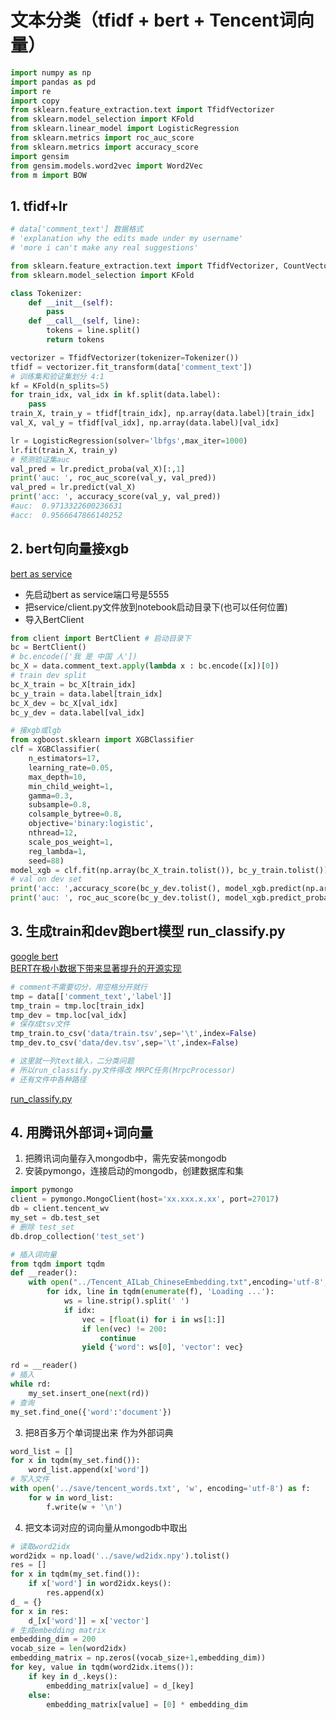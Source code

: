 # 文本分类（tfidf + bert + Tencent词向量）

```python
import numpy as np
import pandas as pd
import re
import copy
from sklearn.feature_extraction.text import TfidfVectorizer
from sklearn.model_selection import KFold
from sklearn.linear_model import LogisticRegression
from sklearn.metrics import roc_auc_score
from sklearn.metrics import accuracy_score
import gensim
from gensim.models.word2vec import Word2Vec
from m import BOW
```

## 1. tfidf+lr

```python
# data['comment_text'] 数据格式
# 'explanation why the edits made under my username'
# 'more i can't make any real suggestions'

from sklearn.feature_extraction.text import TfidfVectorizer, CountVectorizer
from sklearn.model_selection import KFold

class Tokenizer:
    def __init__(self):
        pass
    def __call__(self, line):
        tokens = line.split()
        return tokens

vectorizer = TfidfVectorizer(tokenizer=Tokenizer())
tfidf = vectorizer.fit_transform(data['comment_text'])
# 训练集和验证集划分 4:1
kf = KFold(n_splits=5)
for train_idx, val_idx in kf.split(data.label):
    pass
train_X, train_y = tfidf[train_idx], np.array(data.label)[train_idx]
val_X, val_y = tfidf[val_idx], np.array(data.label)[val_idx]

lr = LogisticRegression(solver='lbfgs',max_iter=1000)
lr.fit(train_X, train_y)
# 预测验证集auc
val_pred = lr.predict_proba(val_X)[:,1]
print('auc: ', roc_auc_score(val_y, val_pred))
val_pred = lr.predict(val_X)
print('acc: ', accuracy_score(val_y, val_pred))
#auc:  0.9713322600236631
#acc:  0.9566647866140252
```

## 2. bert句向量接xgb

[bert as service](https://github.com/hanxiao/bert-as-service)<br>
 
 - 先启动bert as service端口号是5555
 - 把service/client.py文件放到notebook启动目录下(也可以任何位置)
 - 导入BertClient
```python
from client import BertClient # 启动目录下
bc = BertClient()
# bc.encode(['我 是 中国 人'])
bc_X = data.comment_text.apply(lambda x : bc.encode([x])[0])
# train dev split
bc_X_train = bc_X[train_idx]
bc_y_train = data.label[train_idx]
bc_X_dev = bc_X[val_idx]
bc_y_dev = data.label[val_idx]

# 接xgb或lgb
from xgboost.sklearn import XGBClassifier
clf = XGBClassifier(
    n_estimators=17,
    learning_rate=0.05,
    max_depth=10,
    min_child_weight=1,
    gamma=0.3,
    subsample=0.8,
    colsample_bytree=0.8,
    objective='binary:logistic',
    nthread=12,
    scale_pos_weight=1,
    reg_lambda=1,
    seed=88)
model_xgb = clf.fit(np.array(bc_X_train.tolist()), bc_y_train.tolist())
# val on dev set
print('acc: ',accuracy_score(bc_y_dev.tolist(), model_xgb.predict(np.array(bc_X_dev.tolist()))))
print('auc: ', roc_auc_score(bc_y_dev.tolist(), model_xgb.predict_proba(np.array(bc_X_dev.tolist()))[:,1]))
```

## 3. 生成train和dev跑bert模型 run_classify.py

[google bert](https://github.com/google-research/bert/)<br>
[BERT在极小数据下带来显著提升的开源实现](https://mp.weixin.qq.com/s?__biz=MzIwMTc4ODE0Mw==&mid=2247493161&idx=1&sn=58ddcd071602c42dda93275289311bb3&chksm=96ea39a9a19db0bf15df95cc9961064a3bab4e4a0b8d25a9bfb45c154942330b9cdb0abe0f4b&scene=0&xtrack=1#rd)<br>

```python
# comment不需要切分，用空格分开就行
tmp = data[['comment_text','label']]
tmp_train = tmp.loc[train_idx]
tmp_dev = tmp.loc[val_idx]
# 保存成tsv文件
tmp_train.to_csv('data/train.tsv',sep='\t',index=False)
tmp_dev.to_csv('data/dev.tsv',sep='\t',index=False)

# 这里就一列text输入，二分类问题
# 所以run_classify.py文件得改 MRPC任务(MrpcProcessor)
# 还有文件中各种路径
```
[run_classify.py](run_classifier_v1.py)

## 4. 用腾讯外部词+词向量

1. 把腾讯词向量存入mongodb中，需先安装mongodb<br>
2. 安装pymongo，连接启动的mongodb，创建数据库和集<br>
```python
import pymongo
client = pymongo.MongoClient(host='xx.xxx.x.xx', port=27017)
db = client.tencent_wv
my_set = db.test_set
# 删除 test_set
db.drop_collection('test_set')
```
```python
# 插入词向量
from tqdm import tqdm
def __reader():
    with open("../Tencent_AILab_ChineseEmbedding.txt",encoding='utf-8',errors='ignore') as f:
        for idx, line in tqdm(enumerate(f), 'Loading ...'):
            ws = line.strip().split(' ')
            if idx:
                vec = [float(i) for i in ws[1:]]
                if len(vec) != 200:
                    continue
                yield {'word': ws[0], 'vector': vec}

rd = __reader()
# 插入
while rd:
    my_set.insert_one(next(rd))
# 查询
my_set.find_one({'word':'document'})
```
3. 把8百多万个单词提出来 作为外部词典<br>
```python
word_list = []
for x in tqdm(my_set.find()):
    word_list.append(x['word'])
# 写入文件
with open('../save/tencent_words.txt', 'w', encoding='utf-8') as f:
    for w in word_list:
        f.write(w + '\n')
```
4. 把文本词对应的词向量从mongodb中取出<br>
```python
# 读取word2idx
word2idx = np.load('../save/wd2idx.npy').tolist()
res = []
for x in tqdm(my_set.find()):
    if x['word'] in word2idx.keys():
        res.append(x)
d_ = {}
for x in res:
    d_[x['word']] = x['vector']
# 生成embedding matrix
embedding_dim = 200
vocab_size = len(word2idx)
embedding_matrix = np.zeros((vocab_size+1,embedding_dim))
for key, value in tqdm(word2idx.items()):
    if key in d_.keys():
        embedding_matrix[value] = d_[key]
    else:
        embedding_matrix[value] = [0] * embedding_dim
```
